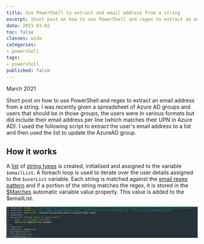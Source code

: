 ```yaml
---
title: Use PowerShell to extract and email address from a string
excerpt: Short post on how to use PowerShell and regex to extract an email address from a string.
date: 2021-03-02
toc: false
classes: wide
categories:
- powershell
tags:
- powershell
published: false
---
```

March 2021

Short post on how to use PowerShell and regex to extract an email address from a string. I was recently given a spreadsheet of Azure AD groups and users that should be in those groups, the users were in various formats but did include their email address per line (which matches their UPN in Azure AD).
I used the following script to extract the user's email address to a list and then used the list to update the AzureAD group.

<script src="https://gist.github.com/MatthewJDavis/74743afd13e54afd171289e1c4f70a3d.js"></script>

## How it works

A [list] of [string types] is created, initialised and assigned to the variable ```$emailList```.
A foreach loop is used to iterate over the user details assigned to the ```$userList``` variable. Each string is matched against the [email regex pattern] and if a portion of the string matches the regex, it is stored in the [$Matches] automatic variable value property. This value is added to the $emailList.

![Showing output of email addresses from script](/images/ps-email-extract/ps-email-extract.png)

[list]: https://docs.microsoft.com/en-us/dotnet/api/system.collections.generic.list-1?view=net-5.0
[string types]: https://docs.microsoft.com/en-us/dotnet/api/system.string?view=net-5.0
[$Matches]: https://docs.microsoft.com/en-us/powershell/module/microsoft.powershell.core/about/about_automatic_variables?view=powershell-7.1#matches
[email regex pattern]: https://emailregex.com/